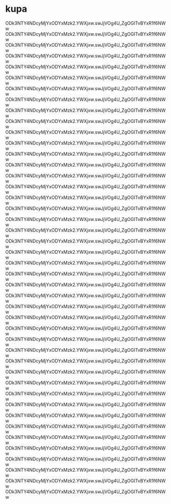 # kupa
ODk3NTY4NDcyMjYxODYxMzk2.YWXjxw.swJjVOg4U_ZgOGITvBYxR1f6NWw
ODk3NTY4NDcyMjYxODYxMzk2.YWXjxw.swJjVOg4U_ZgOGITvBYxR1f6NWw
ODk3NTY4NDcyMjYxODYxMzk2.YWXjxw.swJjVOg4U_ZgOGITvBYxR1f6NWw
ODk3NTY4NDcyMjYxODYxMzk2.YWXjxw.swJjVOg4U_ZgOGITvBYxR1f6NWw
ODk3NTY4NDcyMjYxODYxMzk2.YWXjxw.swJjVOg4U_ZgOGITvBYxR1f6NWw
ODk3NTY4NDcyMjYxODYxMzk2.YWXjxw.swJjVOg4U_ZgOGITvBYxR1f6NWw
ODk3NTY4NDcyMjYxODYxMzk2.YWXjxw.swJjVOg4U_ZgOGITvBYxR1f6NWw
ODk3NTY4NDcyMjYxODYxMzk2.YWXjxw.swJjVOg4U_ZgOGITvBYxR1f6NWw
ODk3NTY4NDcyMjYxODYxMzk2.YWXjxw.swJjVOg4U_ZgOGITvBYxR1f6NWw
ODk3NTY4NDcyMjYxODYxMzk2.YWXjxw.swJjVOg4U_ZgOGITvBYxR1f6NWw
ODk3NTY4NDcyMjYxODYxMzk2.YWXjxw.swJjVOg4U_ZgOGITvBYxR1f6NWw
ODk3NTY4NDcyMjYxODYxMzk2.YWXjxw.swJjVOg4U_ZgOGITvBYxR1f6NWw
ODk3NTY4NDcyMjYxODYxMzk2.YWXjxw.swJjVOg4U_ZgOGITvBYxR1f6NWw
ODk3NTY4NDcyMjYxODYxMzk2.YWXjxw.swJjVOg4U_ZgOGITvBYxR1f6NWw
ODk3NTY4NDcyMjYxODYxMzk2.YWXjxw.swJjVOg4U_ZgOGITvBYxR1f6NWw
ODk3NTY4NDcyMjYxODYxMzk2.YWXjxw.swJjVOg4U_ZgOGITvBYxR1f6NWw
ODk3NTY4NDcyMjYxODYxMzk2.YWXjxw.swJjVOg4U_ZgOGITvBYxR1f6NWw
ODk3NTY4NDcyMjYxODYxMzk2.YWXjxw.swJjVOg4U_ZgOGITvBYxR1f6NWw
ODk3NTY4NDcyMjYxODYxMzk2.YWXjxw.swJjVOg4U_ZgOGITvBYxR1f6NWw
ODk3NTY4NDcyMjYxODYxMzk2.YWXjxw.swJjVOg4U_ZgOGITvBYxR1f6NWw
ODk3NTY4NDcyMjYxODYxMzk2.YWXjxw.swJjVOg4U_ZgOGITvBYxR1f6NWw
ODk3NTY4NDcyMjYxODYxMzk2.YWXjxw.swJjVOg4U_ZgOGITvBYxR1f6NWw
ODk3NTY4NDcyMjYxODYxMzk2.YWXjxw.swJjVOg4U_ZgOGITvBYxR1f6NWw
ODk3NTY4NDcyMjYxODYxMzk2.YWXjxw.swJjVOg4U_ZgOGITvBYxR1f6NWw
ODk3NTY4NDcyMjYxODYxMzk2.YWXjxw.swJjVOg4U_ZgOGITvBYxR1f6NWw
ODk3NTY4NDcyMjYxODYxMzk2.YWXjxw.swJjVOg4U_ZgOGITvBYxR1f6NWw
ODk3NTY4NDcyMjYxODYxMzk2.YWXjxw.swJjVOg4U_ZgOGITvBYxR1f6NWw
ODk3NTY4NDcyMjYxODYxMzk2.YWXjxw.swJjVOg4U_ZgOGITvBYxR1f6NWw
ODk3NTY4NDcyMjYxODYxMzk2.YWXjxw.swJjVOg4U_ZgOGITvBYxR1f6NWw
ODk3NTY4NDcyMjYxODYxMzk2.YWXjxw.swJjVOg4U_ZgOGITvBYxR1f6NWw
ODk3NTY4NDcyMjYxODYxMzk2.YWXjxw.swJjVOg4U_ZgOGITvBYxR1f6NWw
ODk3NTY4NDcyMjYxODYxMzk2.YWXjxw.swJjVOg4U_ZgOGITvBYxR1f6NWw
ODk3NTY4NDcyMjYxODYxMzk2.YWXjxw.swJjVOg4U_ZgOGITvBYxR1f6NWw
ODk3NTY4NDcyMjYxODYxMzk2.YWXjxw.swJjVOg4U_ZgOGITvBYxR1f6NWw
ODk3NTY4NDcyMjYxODYxMzk2.YWXjxw.swJjVOg4U_ZgOGITvBYxR1f6NWw
ODk3NTY4NDcyMjYxODYxMzk2.YWXjxw.swJjVOg4U_ZgOGITvBYxR1f6NWw
ODk3NTY4NDcyMjYxODYxMzk2.YWXjxw.swJjVOg4U_ZgOGITvBYxR1f6NWw
ODk3NTY4NDcyMjYxODYxMzk2.YWXjxw.swJjVOg4U_ZgOGITvBYxR1f6NWw
ODk3NTY4NDcyMjYxODYxMzk2.YWXjxw.swJjVOg4U_ZgOGITvBYxR1f6NWw
ODk3NTY4NDcyMjYxODYxMzk2.YWXjxw.swJjVOg4U_ZgOGITvBYxR1f6NWw
ODk3NTY4NDcyMjYxODYxMzk2.YWXjxw.swJjVOg4U_ZgOGITvBYxR1f6NWw
ODk3NTY4NDcyMjYxODYxMzk2.YWXjxw.swJjVOg4U_ZgOGITvBYxR1f6NWw
ODk3NTY4NDcyMjYxODYxMzk2.YWXjxw.swJjVOg4U_ZgOGITvBYxR1f6NWw
ODk3NTY4NDcyMjYxODYxMzk2.YWXjxw.swJjVOg4U_ZgOGITvBYxR1f6NWw
